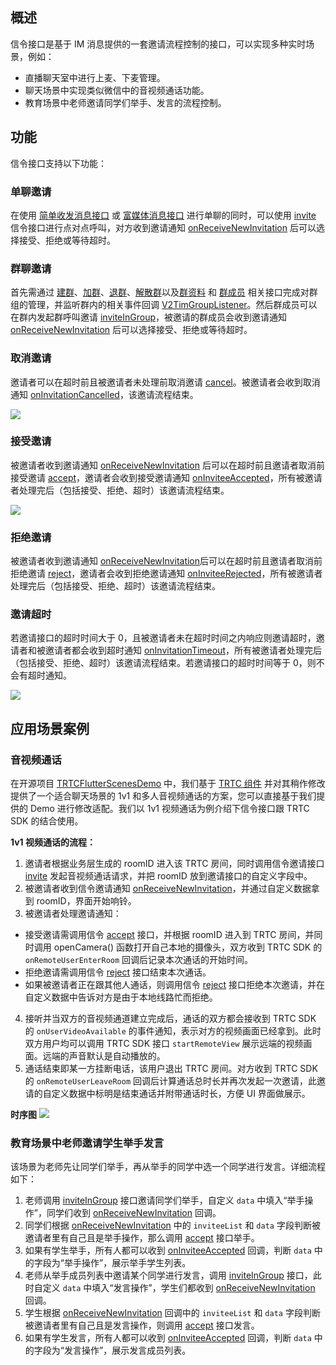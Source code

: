 ## 概述

信令接口是基于 IM 消息提供的一套邀请流程控制的接口，可以实现多种实时场景，例如：

- 直播聊天室中进行上麦、下麦管理。
- 聊天场景中实现类似微信中的音视频通话功能。
- 教育场景中老师邀请同学们举手、发言的流程控制。

## 功能

信令接口支持以下功能：

### 单聊邀请

在使用 [简单收发消息接口](https://cloud.tencent.com/document/product/269/44489#.E6.94.B6.E5.8F.91.E7.AE.80.E5.8D.95.E6.B6.88.E6.81.AF) 或 [富媒体消息接口](https://cloud.tencent.com/document/product/269/44489#.E6.94.B6.E5.8F.91.E5.AF.8C.E5.AA.92.E4.BD.93.E6.B6.88.E6.81.AF) 进行单聊的同时，可以使用 [invite](https://comm.qq.com/im-react-native-doc/classes/SignalingManager__________.V2TIMSignalingManager.html#invite) 信令接口进行点对点呼叫，对方收到邀请通知 [onReceiveNewInvitation](https://comm.qq.com/im-react-native-doc/interfaces/interface.V2TimSignalingListener-1.html#onReceiveNewInvitation) 后可以选择接受、拒绝或等待超时。

### 群聊邀请

首先需通过 [建群](https://cloud.tencent.com/document/product/269/44494#.E5.88.9B.E5.BB.BA.E7.BE.A4.E7.BB.84)、[加群](https://cloud.tencent.com/document/product/269/44494#.E5.8A.A0.E5.85.A5.E7.BE.A4.E7.BB.84)、[退群](https://cloud.tencent.com/document/product/269/44494#.E9.80.80.E5.87.BA.E7.BE.A4.E7.BB.84)、[解散群](https://cloud.tencent.com/document/product/269/44494#.E8.A7.A3.E6.95.A3.E7.BE.A4.E7.BB.84)以及[群资料](https://cloud.tencent.com/document/product/269/44494#.E7.BE.A4.E8.B5.84.E6.96.99.E5.92.8C.E7.BE.A4.E8.AE.BE.E7.BD.AE) 和 [群成员](https://cloud.tencent.com/document/product/269/44494#.E7.BE.A4.E6.88.90.E5.91.98.E7.AE.A1.E7.90.86) 相关接口完成对群组的管理，并监听群内的相关事件回调 [V2TimGroupListener](https://comm.qq.com/im-react-native-doc/interfaces/interface.V2TimGroupListener-1.html)。然后群成员可以在群内发起群呼叫邀请 [inviteInGroup](https://comm.qq.com/im-react-native-doc/classes/SignalingManager__________.V2TIMSignalingManager.html#inviteInGroup)，被邀请的群成员会收到邀请通知 [onReceiveNewInvitation](https://comm.qq.com/im-react-native-doc/interfaces/interface.V2TimSignalingListener-1.html#onReceiveNewInvitation) 后可以选择接受、拒绝或等待超时。

### 取消邀请

邀请者可以在超时前且被邀请者未处理前取消邀请 [cancel](https://comm.qq.com/im-react-native-doc/classes/SignalingManager__________.V2TIMSignalingManager.html#cancel)。被邀请者会收到取消通知 [onInvitationCancelled](https://comm.qq.com/im-react-native-doc/interfaces/interface.V2TimSignalingListener-1.html#onInvitationCancelled)，该邀请流程结束。

![](https://qcloudimg.tencent-cloud.cn/raw/329f9386b56c265f80451c5ee05bcba5.png)

### 接受邀请

被邀请者收到邀请通知 [onReceiveNewInvitation](https://comm.qq.com/im-react-native-doc/interfaces/interface.V2TimSignalingListener-1.html#onReceiveNewInvitation) 后可以在超时前且邀请者取消前接受邀请 [accept](https://comm.qq.com/im-react-native-doc/classes/SignalingManager__________.V2TIMSignalingManager.html#accept)，邀请者会收到接受邀请通知 [onInviteeAccepted](https://comm.qq.com/im-react-native-doc/interfaces/interface.V2TimSignalingListener-1.html#onInviteeAccepted)，所有被邀请者处理完后（包括接受、拒绝、超时）该邀请流程结束。

![](https://qcloudimg.tencent-cloud.cn/raw/90c2884f71a358d271c3543dc27a387f.png)

### 拒绝邀请

被邀请者收到邀请通知 [onReceiveNewInvitation](https://comm.qq.com/im-react-native-doc/interfaces/interface.V2TimSignalingListener-1.html#onReceiveNewInvitation)后可以在超时前且邀请者取消前拒绝邀请 [reject](https://comm.qq.com/im-react-native-doc/classes/SignalingManager__________.V2TIMSignalingManager.html#reject)，邀请者会收到拒绝邀请通知 [onInviteeRejected](https://comm.qq.com/im-react-native-doc/interfaces/interface.V2TimSignalingListener-1.html#onInviteeRejected)，所有被邀请者处理完后（包括接受、拒绝、超时）该邀请流程结束。

### 邀请超时

若邀请接口的超时时间大于 0，且被邀请者未在超时时间之内响应则邀请超时，邀请者和被邀请者都会收到超时通知 [onInvitationTimeout](https://comm.qq.com/im-react-native-doc/interfaces/interface.V2TimSignalingListener-1.html#onInvitationTimeout)，所有被邀请者处理完后（包括接受、拒绝、超时）该邀请流程结束。若邀请接口的超时时间等于 0，则不会有超时通知。

![](https://qcloudimg.tencent-cloud.cn/raw/956ddcd6218453a86e5c3cdef83d9a06.png)

## 应用场景案例

### 音视频通话

在开源项目 [TRTCFlutterScenesDemo](https://github.com/tencentyun/TRTCFlutterScenesDemo) 中，我们基于 [TRTC 组件](https://cloud.tencent.com/document/product/647/56295) 并对其稍作修改提供了一个适合聊天场景的 1v1 和多人音视频通话的方案，您可以直接基于我们提供的 Demo 进行修改适配。我们以 1v1 视频通话为例介绍下信令接口跟 TRTC SDK 的结合使用。

**1v1 视频通话的流程：**

1. 邀请者根据业务层生成的 roomID 进入该 TRTC 房间，同时调用信令邀请接口 [invite](https://comm.qq.com/im-react-native-doc/classes/SignalingManager__________.V2TIMSignalingManager.html#invite) 发起音视频通话请求，并把 roomID 放到邀请接口的自定义字段中。
2. 被邀请者收到信令邀请通知 [onReceiveNewInvitation](https://comm.qq.com/im-react-native-doc/interfaces/interface.V2TimSignalingListener-1.html#onReceiveNewInvitation)，并通过自定义数据拿到 roomID，界面开始响铃。
3. 被邀请者处理邀请通知：

- 接受邀请需调用信令 [accept](https://comm.qq.com/im-react-native-doc/classes/SignalingManager__________.V2TIMSignalingManager.html#accept) 接口，并根据 roomID 进入到 TRTC 房间，并同时调用 openCamera() 函数打开自己本地的摄像头，双方收到 TRTC SDK 的 `onRemoteUserEnterRoom` 回调后记录本次通话的开始时间。
- 拒绝邀请需调用信令 [reject](https://comm.qq.com/im-react-native-doc/classes/SignalingManager__________.V2TIMSignalingManager.html#reject) 接口结束本次通话。
- 如果被邀请者正在跟其他人通话，则调用信令 [reject](https://comm.qq.com/im-react-native-doc/classes/SignalingManager__________.V2TIMSignalingManager.html#reject) 接口拒绝本次邀请，并在自定义数据中告诉对方是由于本地线路忙而拒绝。

4. 接听并当双方的音视频通道建立完成后，通话的双方都会接收到 TRTC SDK 的 `onUserVideoAvailable` 的事件通知，表示对方的视频画面已经拿到。此时双方用户均可以调用 TRTC SDK 接口 `startRemoteView` 展示远端的视频画面。远端的声音默认是自动播放的。
5. 通话结束即某一方挂断电话，该用户退出 TRTC 房间。对方收到 TRTC SDK 的 `onRemoteUserLeaveRoom` 回调后计算通话总时长并再次发起一次邀请，此邀请的自定义数据中标明是结束通话并附带通话时长，方便 UI 界面做展示。

**时序图**
![](https://qcloudimg.tencent-cloud.cn/raw/71bc2af7725ea31b16fa22e51e96b7bd.png)

### 教育场景中老师邀请学生举手发言

该场景为老师先让同学们举手，再从举手的同学中选一个同学进行发言。详细流程如下：

1. 老师调用 [inviteInGroup](https://comm.qq.com/im-react-native-doc/classes/SignalingManager__________.V2TIMSignalingManager.html#inviteInGroup) 接口邀请同学们举手，自定义 `data` 中填入“举手操作”，同学们收到 [onReceiveNewInvitation](https://comm.qq.com/im-react-native-doc/interfaces/interface.V2TimSignalingListener-1.html#onReceiveNewInvitation) 回调。
2. 同学们根据 [onReceiveNewInvitation](https://comm.qq.com/im-react-native-doc/interfaces/interface.V2TimSignalingListener-1.html#onReceiveNewInvitation) 中的 `inviteeList` 和 `data` 字段判断被邀请者里有自己且是举手操作，那么调用 [accept](https://comm.qq.com/im-react-native-doc/classes/SignalingManager__________.V2TIMSignalingManager.html#accept) 接口举手。
3. 如果有学生举手，所有人都可以收到 [onInviteeAccepted](https://comm.qq.com/im-react-native-doc/interfaces/interface.V2TimSignalingListener-1.html#onInviteeAccepted) 回调，判断 `data` 中的字段为“举手操作”，展示举手学生列表。
4. 老师从举手成员列表中邀请某个同学进行发言，调用 [inviteInGroup](https://comm.qq.com/im-react-native-doc/classes/SignalingManager__________.V2TIMSignalingManager.html#inviteInGroup) 接口，此时自定义 `data` 中填入“发言操作”，学生们都收到 [onReceiveNewInvitation](https://comm.qq.com/im-react-native-doc/interfaces/interface.V2TimSignalingListener-1.html#onReceiveNewInvitation) 回调。
5. 学生根据 [onReceiveNewInvitation](https://comm.qq.com/im-react-native-doc/interfaces/interface.V2TimSignalingListener-1.html#onReceiveNewInvitation) 回调中的 `inviteeList` 和 `data` 字段判断被邀请者里有自己且是发言操作，则调用 [accept](https://comm.qq.com/im-react-native-doc/classes/SignalingManager__________.V2TIMSignalingManager.html#accept) 接口发言。
6. 如果有学生发言，所有人都可以收到 [onInviteeAccepted](https://comm.qq.com/im-react-native-doc/interfaces/interface.V2TimSignalingListener-1.html#onInviteeAccepted) 回调，判断 `data` 中的字段为“发言操作”，展示发言成员列表。
